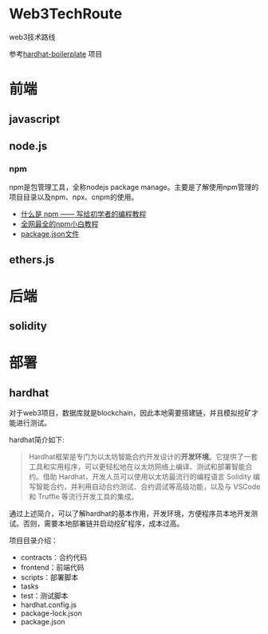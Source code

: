 # Web3TechRoute
web3技术路线

参考[hardhat-boilerplate](https://github.com/NomicFoundation/hardhat-boilerplate)
项目

# 前端
## javascript
## node.js
### npm
npm是包管理工具，全称nodejs package manage。主要是了解使用npm管理的项目目录以及npm、npx、cnpm的使用。
- [什么是 npm —— 写给初学者的编程教程](https://www.freecodecamp.org/chinese/news/what-is-npm-a-node-package-manager-tutorial-for-beginners/)
- [全网最全的npm小白教程](https://juejin.cn/post/7091142503478329358)
- [package.json文件](https://javascript.ruanyifeng.com/nodejs/packagejson.html)
## ethers.js
##
# 后端
## solidity
# 部署
## hardhat
对于web3项目，数据库就是blockchain，因此本地需要搭建链，并且模拟挖矿才能进行测试。

hardhat简介如下:
>Hardhat框架是专门为以太坊智能合约开发设计的**开发环境**。它提供了一套工具和实用程序，可以更轻松地在以太坊网络上编译、测试和部署智能合约。借助 Hardhat，开发人员可以使用以太坊最流行的编程语言 Solidity 编写智能合约，并利用自动合约测试、合约调试等高级功能，以及与 VSCode 和 Truffle 等流行开发工具的集成。

通过上述简介，可以了解hardhat的基本作用，开发环境，方便程序员本地开发测试。否则，需要本地部署链并启动挖矿程序，成本过高。

项目目录介绍：
- contracts：合约代码
- frontend：前端代码
- scripts：部署脚本
- tasks
- test：测试脚本
- hardhat.config.js
- package-lock.json
- package.json
